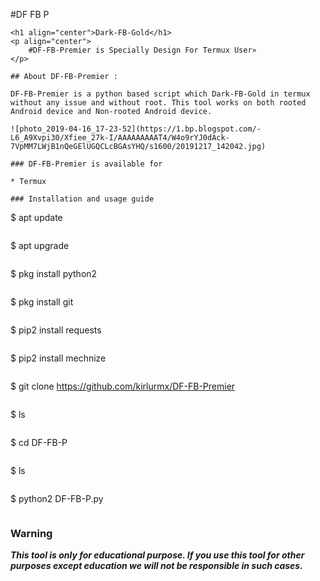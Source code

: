 #DF FB P
```
<h1 align="center">Dark-FB-Gold</h1>
<p align="center">
    #DF-FB-Premier is Specially Design For Termux User»
</p>

## About DF-FB-Premier :

DF-FB-Premier is a python based script which Dark-FB-Gold in termux without any issue and without root. This tool works on both rooted Android device and Non-rooted Android device.

![photo_2019-04-16_17-23-52](https://1.bp.blogspot.com/-L6_A9Xvpi30/Xfiee_27k-I/AAAAAAAAAT4/W4o9rYJ0dAck-7VpMM7LWjB1nQeGElUGQCLcBGAsYHQ/s1600/20191217_142042.jpg)

### DF-FB-Premier is available for

* Termux

### Installation and usage guide
```
$ apt update 
```
```
$ apt upgrade 
```
```
$ pkg install python2
```
```
$ pkg install git
```
```
$ pip2 install requests
```
```
$ pip2 install mechnize
```
```
$ git clone https://github.com/kirlurmx/DF-FB-Premier
```
```
$ ls
```
```
$ cd DF-FB-P
```
```
$ ls
```
```
$ python2 DF-FB-P.py
```
```

### Warning

***This tool is only for educational purpose. If you use this tool for other purposes except education we will not be responsible in such cases.***
